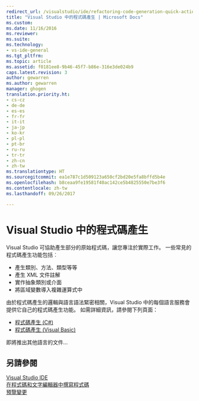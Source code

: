 ```yaml
---
redirect_url: /visualstudio/ide/refactoring-code-generation-quick-actions
title: "Visual Studio 中的程式碼產生 | Microsoft Docs"
ms.custom: 
ms.date: 11/16/2016
ms.reviewer: 
ms.suite: 
ms.technology:
- vs-ide-general
ms.tgt_pltfrm: 
ms.topic: article
ms.assetid: f0181ee8-9b46-45f7-b86e-316e3de024b9
caps.latest.revision: 3
author: gewarren
ms.author: gewarren
manager: ghogen
translation.priority.ht:
- cs-cz
- de-de
- es-es
- fr-fr
- it-it
- ja-jp
- ko-kr
- pl-pl
- pt-br
- ru-ru
- tr-tr
- zh-cn
- zh-tw
ms.translationtype: HT
ms.sourcegitcommit: ea1e787c1d509123a650cf2bd20e5fa8bffd5b4e
ms.openlocfilehash: b8ceaa9fe19581f40ac142ce5b4825550e7be3f6
ms.contentlocale: zh-tw
ms.lasthandoff: 09/26/2017

---
```


# <a name="code-generation-in-visual-studio"></a>Visual Studio 中的程式碼產生
Visual Studio 可協助產生部分的原始程式碼，讓您專注於實際工作。  一些常見的程式碼產生功能包括︰  

* 產生類別、方法、類型等等
* 產生 XML 文件註解
* 實作抽象類別或介面
* 將區域變數導入複雜運算式中

由於程式碼產生的邏輯與語言語法緊密相關，Visual Studio 中的每個語言服務會提供它自己的程式碼產生功能。 如需詳細資訊，請參閱下列頁面：  
  
* [程式碼產生 (C#)](../csharp-ide/code-generation-csharp.md)
* [程式碼產生 (Visual Basic)](../vb-ide/code-generation-vb.md)

即將推出其他語言的文件...

## <a name="see-also"></a>另請參閱  
[Visual Studio IDE](../ide/visual-studio-ide.md)   
[在程式碼和文字編輯器中撰寫程式碼](../ide/writing-code-in-the-code-and-text-editor.md)  
[預覽變更](preview-changes.md)
